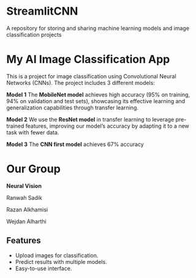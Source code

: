 # StreamlitCNN
A repository for storing and sharing machine learning models and image classification projects

# My AI Image Classification App

This is a project for image classification using Convolutional Neural Networks (CNNs). The project includes 3 different models: 


 **Model 1**
The **MobileNet model** achieves high accuracy (95% on training, 94% on validation and test sets), showcasing its effective learning and generalization capabilities through transfer learning.


**Model 2** 
We use the **ResNet model** in transfer learning to leverage pre-trained features, improving our model’s accuracy by adapting it to a new task with fewer data.

**Model 3**
The **CNN first model** achieves 67% accuracy

# **Our Group**
**Neural Vision**

Ranwah Sadik

Razan Alkhamisi

Wejdan Alharthi


## Features
- Upload images for classification.
- Predict results with multiple models.
- Easy-to-use interface.
